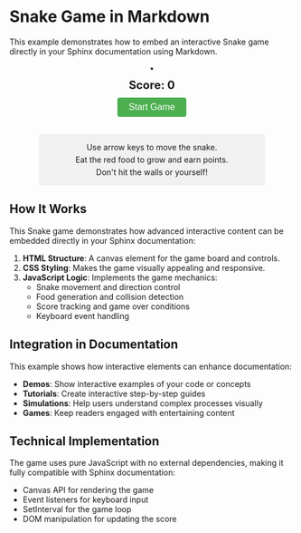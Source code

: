 # Snake Game in Markdown

This example demonstrates how to embed an interactive Snake game directly in your Sphinx documentation using Markdown.

<div class="game-container">
    <canvas id="snakeCanvas" width="400" height="400"></canvas>
    <div class="game-controls">
        <div class="score">Score: <span id="score">0</span></div>
        <button id="startButton">Start Game</button>
        <div class="instructions">
            <p>Use arrow keys to move the snake.</p>
            <p>Eat the red food to grow and earn points.</p>
            <p>Don't hit the walls or yourself!</p>
        </div>
    </div>
</div>

<style>
.game-container {
    display: flex;
    flex-direction: column;
    align-items: center;
    margin: 20px 0;
}

#snakeCanvas {
    border: 2px solid #333;
    background-color: #f8f8f8;
}

.game-controls {
    margin-top: 15px;
    text-align: center;
    width: 400px;
}

.score {
    font-size: 20px;
    margin-bottom: 10px;
    font-weight: bold;
}

#startButton {
    padding: 8px 20px;
    background-color: #4CAF50;
    color: white;
    border: none;
    cursor: pointer;
    font-size: 16px;
    border-radius: 4px;
    margin-bottom: 15px;
}

#startButton:hover {
    background-color: #45a049;
}

.instructions {
    margin-top: 15px;
    padding: 10px;
    background-color: #f1f1f1;
    border-radius: 4px;
}

.instructions p {
    margin: 5px 0;
}
</style>

<script>
document.addEventListener('DOMContentLoaded', function() {
    // Get the canvas and context
    const canvas = document.getElementById('snakeCanvas');
    const ctx = canvas.getContext('2d');
    
    // Game variables
    const gridSize = 20;
    const gridWidth = canvas.width / gridSize;
    const gridHeight = canvas.height / gridSize;
    
    let snake = [];
    let food = {};
    let direction = 'right';
    let nextDirection = direction;
    let score = 0;
    let gameSpeed = 150;
    let gameRunning = false;
    let gameLoop;
    
    const startButton = document.getElementById('startButton');
    const scoreDisplay = document.getElementById('score');
    
    // Initialize game
    function initGame() {
        // Reset game state
        snake = [
            {x: 7, y: 10},
            {x: 6, y: 10},
            {x: 5, y: 10}
        ];
        direction = 'right';
        nextDirection = direction;
        score = 0;
        scoreDisplay.textContent = score;
        
        // Generate initial food
        generateFood();
        
        // Start game loop
        if (gameLoop) clearInterval(gameLoop);
        gameRunning = true;
        gameLoop = setInterval(update, gameSpeed);
        
        // Update button text
        startButton.textContent = 'Restart Game';
    }
    
    // Generate food at random position
    function generateFood() {
        // Find a position not occupied by the snake
        let foodPosition;
        do {
            foodPosition = {
                x: Math.floor(Math.random() * gridWidth),
                y: Math.floor(Math.random() * gridHeight)
            };
        } while (snake.some(segment => segment.x === foodPosition.x && segment.y === foodPosition.y));
        
        food = foodPosition;
    }
    
    // Update game state
    function update() {
        // Move snake
        const head = {x: snake[0].x, y: snake[0].y};
        
        // Update direction
        direction = nextDirection;
        
        // Update head position based on direction
        switch(direction) {
            case 'up':
                head.y--;
                break;
            case 'down':
                head.y++;
                break;
            case 'left':
                head.x--;
                break;
            case 'right':
                head.x++;
                break;
        }
        
        // Check for collisions with walls
        if (head.x < 0 || head.y < 0 || head.x >= gridWidth || head.y >= gridHeight) {
            gameOver();
            return;
        }
        
        // Check for collisions with self
        if (snake.some(segment => segment.x === head.x && segment.y === head.y)) {
            gameOver();
            return;
        }
        
        // Move snake forward
        snake.unshift(head);
        
        // Check for food collision
        if (head.x === food.x && head.y === food.y) {
            // Increase score
            score++;
            scoreDisplay.textContent = score;
            
            // Generate new food
            generateFood();
            
            // Increase speed slightly
            if (gameSpeed > 50 && score % 5 === 0) {
                clearInterval(gameLoop);
                gameSpeed -= 10;
                gameLoop = setInterval(update, gameSpeed);
            }
        } else {
            // Remove tail segment
            snake.pop();
        }
        
        // Render the updated state
        render();
    }
    
    // Render the game
    function render() {
        // Clear canvas
        ctx.fillStyle = '#f8f8f8';
        ctx.fillRect(0, 0, canvas.width, canvas.height);
        
        // Draw snake
        snake.forEach((segment, index) => {
            // Head is darker green, body is lighter green
            ctx.fillStyle = index === 0 ? '#2e8b57' : '#3cb371';
            ctx.fillRect(segment.x * gridSize, segment.y * gridSize, gridSize - 1, gridSize - 1);
        });
        
        // Draw food
        ctx.fillStyle = '#ff4500';
        ctx.fillRect(food.x * gridSize, food.y * gridSize, gridSize - 1, gridSize - 1);
    }
    
    // Game over
    function gameOver() {
        gameRunning = false;
        clearInterval(gameLoop);
        
        // Display game over message
        ctx.fillStyle = 'rgba(0, 0, 0, 0.75)';
        ctx.fillRect(0, 0, canvas.width, canvas.height);
        
        ctx.fillStyle = '#fff';
        ctx.font = '30px Arial';
        ctx.textAlign = 'center';
        ctx.fillText('Game Over', canvas.width / 2, canvas.height / 2 - 15);
        ctx.font = '20px Arial';
        ctx.fillText(`Score: ${score}`, canvas.width / 2, canvas.height / 2 + 20);
    }
    
    // Handle keyboard input
    document.addEventListener('keydown', function(e) {
        if (!gameRunning) return;
        
        switch(e.key) {
            case 'ArrowUp':
                if (direction !== 'down') nextDirection = 'up';
                e.preventDefault();
                break;
            case 'ArrowDown':
                if (direction !== 'up') nextDirection = 'down';
                e.preventDefault();
                break;
            case 'ArrowLeft':
                if (direction !== 'right') nextDirection = 'left';
                e.preventDefault();
                break;
            case 'ArrowRight':
                if (direction !== 'left') nextDirection = 'right';
                e.preventDefault();
                break;
        }
    });
    
    // Start button click handler
    startButton.addEventListener('click', initGame);
    
    // Initial render
    render();
});
</script>

## How It Works

This Snake game demonstrates how advanced interactive content can be embedded directly in your Sphinx documentation:

1. **HTML Structure**: A canvas element for the game board and controls.
2. **CSS Styling**: Makes the game visually appealing and responsive.
3. **JavaScript Logic**: Implements the game mechanics:
   - Snake movement and direction control
   - Food generation and collision detection
   - Score tracking and game over conditions
   - Keyboard event handling

## Integration in Documentation

This example shows how interactive elements can enhance documentation:

- **Demos**: Show interactive examples of your code or concepts
- **Tutorials**: Create interactive step-by-step guides
- **Simulations**: Help users understand complex processes visually
- **Games**: Keep readers engaged with entertaining content

## Technical Implementation

The game uses pure JavaScript with no external dependencies, making it fully compatible with Sphinx documentation:

- Canvas API for rendering the game
- Event listeners for keyboard input
- SetInterval for the game loop
- DOM manipulation for updating the score
